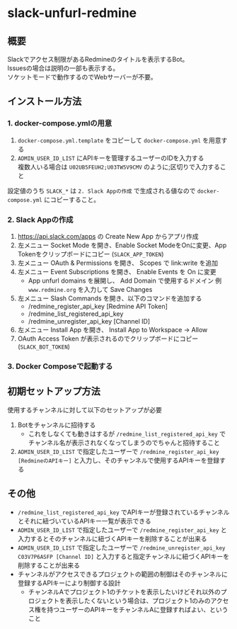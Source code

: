 # slack-unfurl-redmine

## 概要
Slackでアクセス制限があるRedmineのタイトルを表示するBot。  
Issuesの場合は説明の一部も表示する。  
ソケットモードで動作するのでWebサーバーが不要。

## インストール方法

### 1. docker-compose.ymlの用意
1. `docker-compose.yml.template` をコピーして `docker-compose.yml` を用意する
2. `ADMIN_USER_ID_LIST` にAPIキーを管理するユーザーのIDを入力する  
複数人いる場合は `U02UB5FEUH2;U03TW5V9CMV` のように;区切りで入力すること

設定値のうち `SLACK_*` は `2. Slack Appの作成` で生成される値なので `docker-compose.yml` にコピーすること。

### 2. Slack Appの作成

1. https://api.slack.com/apps の Create New App からアプリ作成
2. 左メニュー Socket Mode を開き、Enable Socket ModeをOnに変更、App Tokenをクリップボードにコピー (`SLACK_APP_TOKEN`)
3. 左メニュー OAuth & Permissions を開き、 Scopes で link:write を追加
4. 左メニュー Event Subscriptions を開き、 Enable Events を On に変更
    - App unfurl domains を展開し、 Add Domain で使用するドメイン 例 `www.redmine.org` を入力して Save Changes
5. 左メニュー Slash Commands を開き、以下のコマンドを追加する
    - /redmine_register_api_key [Redmine API Token]
    - /redmine_list_registered_api_key
    - /redmine_unregister_api_key [Channel ID]
5. 左メニュー Install App を開き、 Install App to Workspace -> Allow
6. OAuth Access Token が表示されるのでクリップボードにコピー (`SLACK_BOT_TOKEN`)

### 3. Docker Composeで起動する

## 初期セットアップ方法
使用するチャンネルに対して以下のセットアップが必要

1. Botをチャンネルに招待する
    - これをしなくても動きはするが `/redmine_list_registered_api_key` でチャンネル名が表示されなくなってしまうのでちゃんと招待すること
2. `ADMIN_USER_ID_LIST` で指定したユーザーで `/redmine_register_api_key [RedmineのAPIキー]` と入力し、そのチャンネルで使用するAPIキーを登録する

## その他
- `/redmine_list_registered_api_key` でAPIキーが登録されているチャンネルとそれに紐づいているAPIキー一覧が表示できる
- `ADMIN_USER_ID_LIST` で指定したユーザーで `/redmine_register_api_key` と入力するとそのチャンネルに紐づくAPIキーを削除することが出来る
- `ADMIN_USER_ID_LIST` で指定したユーザーで `/redmine_unregister_api_key C03V7P6ASFP [Channel ID]` と入力すると指定チャンネルに紐づくAPIキーを削除することが出来る
- チャンネルがアクセスできるプロジェクトの範囲の制御はそのチャンネルに登録するAPIキーにより制御する設計
    - チャンネルAでプロジェクト1のチケットを表示したいけどそれ以外のプロジェクトを表示したくないという場合は、プロジェクト1のみのアクセス権を持つユーザーのAPIキーをチャンネルAに登録すればよい、ということ
